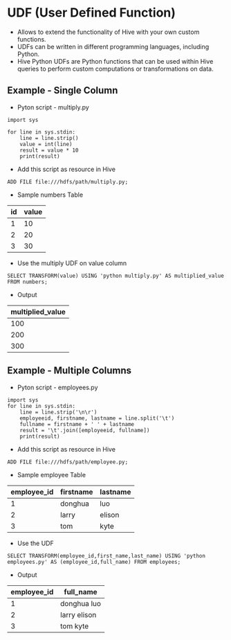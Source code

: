 # UDF (User Defined Function)
- Allows to extend the functionality of Hive with your own custom functions.
- UDFs can be written in different programming languages, including Python. 
- Hive Python UDFs are Python functions that can be used within Hive queries to perform custom computations or transformations on data.

## Example - Single Column

- Pyton script - multiply.py
```
import sys

for line in sys.stdin:
    line = line.strip()
    value = int(line)
    result = value * 10
    print(result)
```

- Add this script as resource in Hive
```
ADD FILE file:///hdfs/path/multiply.py;
```

- Sample numbers Table

| id   | value |
|------|-------|
| 1    | 10    |
| 2    | 20    |
| 3    | 30    |

- Use the multiply UDF on value column
```
SELECT TRANSFORM(value) USING 'python multiply.py' AS multiplied_value FROM numbers;
```

- Output

| multiplied_value|
|-----------------|
| 100             |
| 200             |
| 300             |

## Example - Multiple Columns

- Pyton script - employees.py
```
import sys
for line in sys.stdin:
    line = line.strip('\n\r')
    employeeid, firstname, lastname = line.split('\t')
    fullname = firstname + ' ' + lastname
    result = '\t'.join([employeeid, fullname])
    print(result)
```

- Add this script as resource in Hive
```
ADD FILE file:///hdfs/path/employee.py;
```

- Sample employee Table

| employee_id  |   firstname   |   lastname   |
|--------------|---------------|--------------|
| 1            | donghua       | luo          |
| 2            | larry         | elison       |
| 3            | tom           | kyte         |

- Use the UDF
```
SELECT TRANSFORM(employee_id,first_name,last_name) USING 'python employees.py' AS (employee_id,full_name) FROM employees;
```

- Output

| employee_id  |   full_name   |
|--------------|---------------|
| 1            | donghua luo   |
| 2            | larry elison  |
| 3            | tom kyte      |

